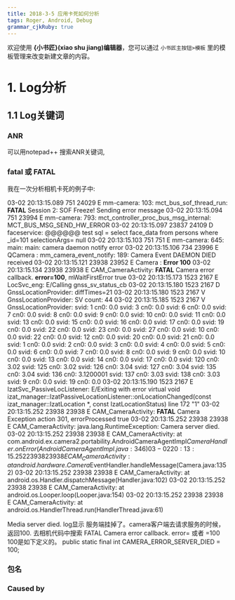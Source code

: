 ```yaml
---
title: 2018-3-5 应用卡死如何分析 
tags: Roger, Android, Debug
grammar_cjkRuby: true
---
```



欢迎使用 **{小书匠}(xiao shu jiang)编辑器**，您可以通过 `小书匠主按钮>模板` 里的模板管理来改变新建文章的内容。

# 1. Log分析
## 1.1 Log关键词
### ANR
可以用notepad++ 搜索ANR关键词,
### fatal 或 FATAL
我在一次分析相机卡死的例子中:

03-02 20:13:15.089   751 24029 E mm-camera: <MCT   ><ERROR> 103: mct_bus_sof_thread_run: **FATAL** Session 2: SOF Freeze! Sending error message
03-02 20:13:15.094   751 23994 E mm-camera: <MCT   ><ERROR> 793: mct_controller_proc_bus_msg_internal: MCT_BUS_MSG_SEND_HW_ERROR
03-02 20:13:15.097 23837 24109 D faceservice: @@@@@@ test sql = select face_data from persons where _id=101 selectionArgs= null
03-02 20:13:15.103   751   751 E mm-camera: <MCT   ><ERROR> 645: main: main: camera daemon notify error
03-02 20:13:15.106   734 23996 E QCamera : <MCI><ERROR> mm_camera_event_notify: 189: Camera Event DAEMON DIED received
03-02 20:13:15.121 23938 23952 E Camera  : **Error 100**
03-02 20:13:15.134 23938 23938 E CAM_CameraActivity: **FATAL** Camera error callback. **error=100**, mWaitFirstError true
03-02 20:13:15.173  1523  2167 E LocSvc_eng: E/Calling gnss_sv_status_cb
03-02 20:13:15.180  1523  2167 D GnssLocationProvider: diffTimes=21
03-02 20:13:15.180  1523  2167 V GnssLocationProvider: SV count: 44
03-02 20:13:15.185  1523  2167 V GnssLocationProvider: svid: 1 cn0: 0.0 svid: 3 cn0: 0.0 svid: 6 cn0: 0.0 svid: 7 cn0: 0.0 svid: 8 cn0: 0.0 svid: 9 cn0: 0.0 svid: 10 cn0: 0.0 svid: 11 cn0: 0.0 svid: 13 cn0: 0.0 svid: 15 cn0: 0.0 svid: 16 cn0: 0.0 svid: 17 cn0: 0.0 svid: 19 cn0: 0.0 svid: 22 cn0: 0.0 svid: 23 cn0: 0.0 svid: 27 cn0: 0.0 svid: 10 cn0: 0.0 svid: 22 cn0: 0.0 svid: 12 cn0: 0.0 svid: 20 cn0: 0.0 svid: 21 cn0: 0.0 svid: 1 cn0: 0.0 svid: 2 cn0: 0.0 svid: 3 cn0: 0.0 svid: 4 cn0: 0.0 svid: 5 cn0: 0.0 svid: 6 cn0: 0.0 svid: 7 cn0: 0.0 svid: 8 cn0: 0.0 svid: 9 cn0: 0.0 svid: 10 cn0: 0.0 svid: 13 cn0: 0.0 svid: 14 cn0: 0.0 svid: 17 cn0: 0.0 svid: 120 cn0: 3.02 svid: 125 cn0: 3.02 svid: 126 cn0: 3.04 svid: 127 cn0: 3.04 svid: 135 cn0: 3.04 svid: 136 cn0: 3.1200001 svid: 137 cn0: 3.03 svid: 138 cn0: 3.03 svid: 9 cn0: 0.0 svid: 19 cn0: 0.0 
03-02 20:13:15.190  1523  2167 E IzatSvc_PassiveLocListener: E/Exiting with error virtual void izat_manager::IzatPassiveLocationListener::onLocationChanged(const izat_manager::IzatLocation *, const IzatLocationStatus) line 172 "1"
03-02 20:13:15.252 23938 23938 E CAM_CameraActivity: **FATAL** Camera Exception action 301, errorProcessed true
03-02 20:13:15.252 23938 23938 E CAM_CameraActivity: java.lang.RuntimeException: Camera server died.
03-02 20:13:15.252 23938 23938 E CAM_CameraActivity: 	at com.android.ex.camera2.portability.AndroidCameraAgentImpl$CameraHandler.onError(AndroidCameraAgentImpl.java:346)
03-02 20:13:15.252 23938 23938 E CAM_CameraActivity: 	at android.hardware.Camera$EventHandler.handleMessage(Camera.java:1352)
03-02 20:13:15.252 23938 23938 E CAM_CameraActivity: 	at android.os.Handler.dispatchMessage(Handler.java:102)
03-02 20:13:15.252 23938 23938 E CAM_CameraActivity: 	at android.os.Looper.loop(Looper.java:154)
03-02 20:13:15.252 23938 23938 E CAM_CameraActivity: 	at android.os.HandlerThread.run(HandlerThread.java:61)

Media server died.
log显示 服务端挂掉了。camera客户端去请求服务的时候，返回100. 
去相机代码中搜索 FATAL Camera error callback. error= 或者 =100
100是如下定义的。
public static final int CAMERA_ERROR_SERVER_DIED = 100;

### 包名

### Caused by
